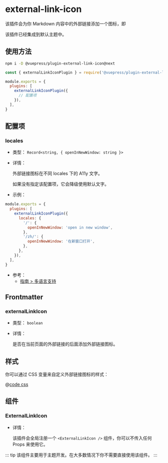 # external-link-icon

<NpmBadge package="@vuepress/plugin-external-link-icon" />

该插件会为你 Markdown 内容中的外部链接添加一个图标，即 <ExternalLinkIcon />

该插件已经集成到默认主题中。

## 使用方法

```bash
npm i -D @vuepress/plugin-external-link-icon@next
```

```js
const { externalLinkIconPlugin } = require('@vuepress/plugin-external-link-icon')

module.exports = {
  plugins: [
    externalLinkIconPlugin({
      // 配置项
    }),
  ],
}
```

## 配置项

### locales

- 类型： `Record<string, { openInNewWindow: string }>`

- 详情：

  外部链接图标在不同 locales 下的 A11y 文字。

  如果没有指定该配置项，它会降级使用默认文字。

- 示例：

```js
module.exports = {
  plugins: [
    externalLinkIconPlugin({
      locales: {
        '/': {
          openInNewWindow: 'open in new window',
        },
        '/zh/': {
          openInNewWindow: '在新窗口打开',
        },
      },
    }),
  ],
}
```

- 参考：
  - [指南 > 多语言支持](../../guide/i18n.md)

## Frontmatter

### externalLinkIcon

- 类型： `boolean`

- 详情：

  是否在当前页面的外部链接的后面添加外部链接图标。

## 样式

你可以通过 CSS 变量来自定义外部链接图标的样式：

@[code css](@vuepress/plugin-external-link-icon/src/client/styles/vars.css)

## 组件

### ExternalLinkIcon

- 详情：

  该插件会全局注册一个 `<ExternalLinkIcon />` 组件，你可以不传入任何 Props 来使用它。

::: tip
该组件主要用于主题开发。在大多数情况下你不需要直接使用该组件。
:::
